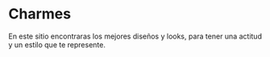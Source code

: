 # Charmes
En este sitio encontraras los mejores diseños y looks, para tener una actitud  y un estilo que te represente.
